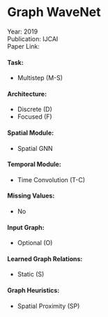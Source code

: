 # Graph WaveNet

Year: 2019  
Publication: IJCAI  
Paper Link:

#### Task:

- Multistep (M-S)

#### Architecture:

- Discrete (D)
- Focused (F)

#### Spatial Module:

- Spatial GNN

#### Temporal Module:

- Time Convolution (T-C)

#### Missing Values:

- No

#### Input Graph:

- Optional (O)

#### Learned Graph Relations:

- Static (S)

#### Graph Heuristics:

- Spatial Proximity (SP)
